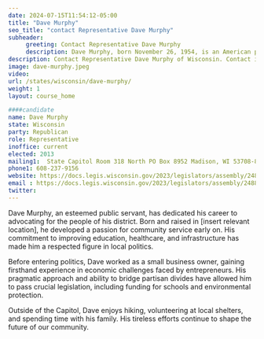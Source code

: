 ```yaml
---
date: 2024-07-15T11:54:12-05:00
title: "Dave Murphy"
seo_title: "contact Representative Dave Murphy"
subheader:
     greeting: Contact Representative Dave Murphy
     description: Dave Murphy, born November 26, 1954, is an American politician affiliated with the Republican Party. He assumed office as a member of the Wisconsin State Assembly, representing District 56, on January 7, 2013.
description: Contact Representative Dave Murphy of Wisconsin. Contact information for Dave Murphy includes email address, phone number, and mailing address.
image: dave-murphy.jpeg
video:
url: /states/wisconsin/dave-murphy/
weight: 1
layout: course_home

####candidate
name: Dave Murphy
state: Wisconsin
party: Republican
role: Representative
inoffice: current
elected: 2013
mailing1:  State Capitol Room 318 North PO Box 8952 Madison, WI 53708-8952
phone1: 608-237-9156
website: https://docs.legis.wisconsin.gov/2023/legislators/assembly/2488/
email : https://docs.legis.wisconsin.gov/2023/legislators/assembly/2488/
twitter: 
---
```

Dave Murphy, an esteemed public servant, has dedicated his career to advocating for the people of his district. Born and raised in [insert relevant location], he developed a passion for community service early on. His commitment to improving education, healthcare, and infrastructure has made him a respected figure in local politics.

Before entering politics, Dave worked as a small business owner, gaining firsthand experience in economic challenges faced by entrepreneurs. His pragmatic approach and ability to bridge partisan divides have allowed him to pass crucial legislation, including funding for schools and environmental protection.

Outside of the Capitol, Dave enjoys hiking, volunteering at local shelters, and spending time with his family. His tireless efforts continue to shape the future of our community.
